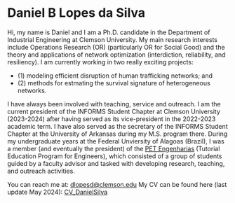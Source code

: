# Daniel B Lopes da Silva

Hi, my name is Daniel and I am a Ph.D. candidate in the Department of Industrial Engineering at Clemson University. My main research interests include Operations Research (OR) (particularly OR for Social Good) and the theory and applications of network optimization (interdiction, reliability, and resiliency). I am currently working in two really exciting projects: 
*   (1) modeling efficient disruption of human trafficking networks; and 
*   (2) methods for estmating the survival signature of heterogeneous networks.

I have always been involved with teaching, service and outreach. I am the current president of the INFORMS Student Chapter at Clemson University (2023-2024) after having served as its vice-president in the 2022-2023 academic term. I have also served as the secretary of the INFORMS Student Chapter at the University of Arkansas during my M.S. program there. During my undergraduate years at the Federal Unviersity of Alagoas (Brazil), I was a member (and eventually the president) of the [PET Engenharias](https://www.facebook.com/petengenharias) (Tutorial Education Program for Engineers), which consisted of a group of students guided by a faculty advisor and tasked with developing research, teaching, and outreach activities.

You can reach me at: dlopesd@clemson.edu
My CV can be found here (last update May 2024): [CV_DanielSilva](https://github.com/dblsBR/dblsBR/blob/757fe0444d31240c22ced663ce84c750a5047b28/CV_DanielSilva.pdf)



<!---
dblsBR/dblsBR is a ✨ special ✨ repository because its `README.md` (this file) appears on your GitHub profile.
You can click the Preview link to take a look at your changes.
--->

